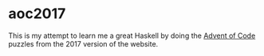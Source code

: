 # aoc2017

This is my attempt to learn me a great Haskell by doing the 
[Advent of Code](http://adventofcode.com/2017) puzzles from the 
2017 version of the website.
